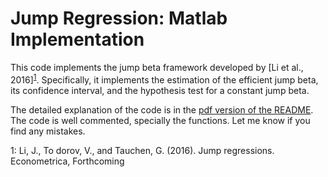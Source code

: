 # Jump Regression: Matlab Implementation
This code implements the jump beta framework developed by [Li et al., 2016]<sup>[1](#myfootnote1)</sup>. Specifically, it implements the estimation of the efficient jump beta, its confidence interval, and the hypothesis test for a constant jump beta.   

The detailed explanation of the code is in the [pdf version of the README](https://github.com/Salompas/jump-regression/blob/master/README.pdf). The code is well commented, specially the functions. Let me know if you find any mistakes.

<a name="myfootnote1">1</a>: Li, J., To dorov, V., and Tauchen, G. (2016). Jump regressions. Econometrica, Forthcoming
